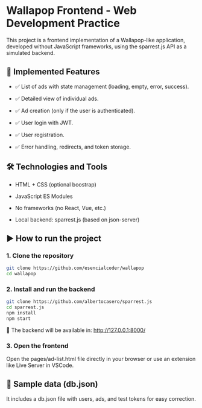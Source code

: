 # Wallapop Frontend - Web Development Practice

This project is a frontend implementation of a Wallapop-like application, developed without JavaScript frameworks, using the sparrest.js API as a simulated backend.

## 🚀 Implemented Features

- ✅ List of ads with state management (loading, empty, error, success).

- ✅ Detailed view of individual ads.

- ✅ Ad creation (only if the user is authenticated).

- ✅ User login with JWT.

- ✅ User registration.

- ✅ Error handling, redirects, and token storage.

## 🛠️ Technologies and Tools

- HTML + CSS (optional boostrap)

- JavaScript ES Modules

- No frameworks (no React, Vue, etc.)

- Local backend: sparrest.js (based on json-server)

## ▶️ How to run the project

### 1. Clone the repository

```bash
git clone https://github.com/esencialcoder/wallapop
cd wallapop
```
### 2. Install and run the backend
```bash
git clone https://github.com/albertocasero/sparrest.js
cd sparrest.js
npm install
npm start
```
🔗 The backend will be available in: http://127.0.0.1:8000/

### 3. Open the frontend
Open the pages/ad-list.html file directly in your browser or use an extension like Live Server in VSCode.
## 🧪 Sample data (db.json)
It includes a db.json file with users, ads, and test tokens for easy correction.





